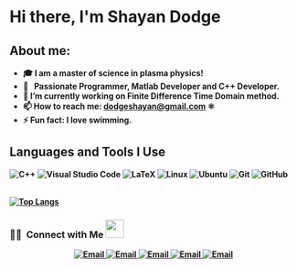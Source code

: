 # <b>Hi there, I'm Shayan Dodge
 
 ## About me:
- 🎓 I am a master of science in plasma physics!
- 💼 &nbsp; Passionate Programmer, Matlab Developer and C++ Developer.
- 🔭 I’m currently working on Finite Difference Time Domain method.
- 📫 How to reach me: dodgeshayan@gmail.com ⚛️
- ⚡ Fun fact: I love swimming.
   
## Languages and Tools I Use
![C++](https://img.shields.io/badge/c++-%2300599C.svg?style=for-the-badge&logo=c%2B%2B&logoColor=white)
![Visual Studio Code](https://img.shields.io/badge/Visual%20Studio%20Code-0078d7.svg?style=for-the-badge&logo=visual-studio-code&logoColor=white)
![LaTeX](https://img.shields.io/badge/latex-%23008080.svg?style=for-the-badge&logo=latex&logoColor=white)
![Linux](https://img.shields.io/badge/Linux-FCC624?style=for-the-badge&logo=linux&logoColor=black)
![Ubuntu](https://img.shields.io/badge/Ubuntu-E95420?style=for-the-badge&logo=ubuntu&logoColor=white)
![Git](https://img.shields.io/badge/git-%23F05033.svg?style=for-the-badge&logo=git&logoColor=white)
![GitHub](https://img.shields.io/badge/github-%23121011.svg?style=for-the-badge&logo=github&logoColor=white)

  <br> [![Top Langs](https://github-readme-stats.vercel.app/api/top-langs/?username=ShayanDodge&langs_count=4)](https://github.com/ShayanDodge/github-readme-stats)
 <br/>
<h3> 🤝🏻 &nbsp;Connect with Me <img src="https://github.com/TheDudeThatCode/TheDudeThatCode/blob/master/Assets/Handshake.gif" height="32px"> </h3>
<p align="center">
 <a href="https://www.researchgate.net/profile/Shayan-Dodge"><img alt="Email" src="https://img.shields.io/badge/ResearchGate-Shyan Dodge-blue?style=flat-square&logo=researchgate">
 <a href="https://www.linkedin.com/in/shayan-dodge-441453204/"><img alt="Email" src="https://img.shields.io/badge/Linkedin-Shyan Dodge-blue?style=flat-square&logo=linkedin">
  <a href="https://publons.com/researcher/4639653/shayan-dodge/"><img alt="Email" src="https://img.shields.io/badge/publons-Shyan Dodge-blue?style=flat-square&logo=publons">
   <a href="https://orcid.org/my-orcid?orcid=0000-0002-8323-2290"><img alt="Email" src="https://img.shields.io/badge/ORCID-0000 0002 8323 2290-blue?style=flat-square&logo=Orcid">
  <a href="mailto:dodgeshayan@gmail.com"><img alt="Email" src="https://img.shields.io/badge/Email-dodgeshayan@gmail.com-blue?style=flat-square&logo=gmail">
</a>
</p> 
